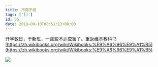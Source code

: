 ```yaml
---
title: 不得不说
tags: ['[]']
id: 35
date: 2019-09-10T08:51:13+08:00
---
```



开学数日，于新班，一些些不适应罢了。重返维基教科书[https://zh.wikibooks.org/wiki/Wikibooks:%E9%A6%96%E9%A1%B5](https://zh.wikibooks.org/wiki/Wikibooks:%E9%A6%96%E9%A1%B5)

![](https://upload.wikimedia.org/wikipedia/commons/thumb/b/b8/Middle_Multinskoe_-_Panoramic.jpg/1070px-Middle_Multinskoe_-_Panoramic.jpg)